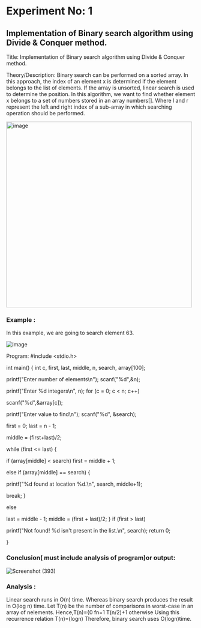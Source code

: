 # Experiment No: 1
## Implementation of Binary search algorithm using Divide & Conquer method.

Title: Implementation of Binary search algorithm using Divide & Conquer method.

Theory/Description:
Binary search can be performed on a sorted array. In this approach, the index of an element x is determined if the element belongs to the list of elements. If the array is unsorted, linear search is used to determine the position.
In this algorithm, we want to find whether element x belongs to a set of numbers stored in an array numbers[]. Where l and r represent the left and right index of a sub-array in which searching operation should be performed.

<img width="495" alt="image" src="https://github.com/22bdo10074/Semester_4-Practicals/assets/142095565/57ec698a-0714-4aa7-9268-32d1d5c0a9cc">

### Example :
In this example, we are going to search element 63.

![image](https://github.com/22bdo10074/Semester_4-Practicals/assets/142095565/9ad3e1ab-66ef-4d6e-900e-904a597ef06c)

Program:
#include <stdio.h>

int main()
{
int c, first, last, middle, n, search, array[100];

printf("Enter number of elements\n"); scanf("%d",&n);

printf("Enter %d integers\n", n); for (c = 0; c < n; c++)

scanf("%d",&array[c]);

printf("Enter value to find\n"); scanf("%d", &search);

first = 0; last = n - 1;

middle = (first+last)/2;

while (first <= last) {

if (array[middle] < search) first = middle + 1;

else if (array[middle] == search) {
 
printf("%d found at location %d.\n", search, middle+1);

break;
}

else

last = middle - 1; middle = (first + last)/2;
}
if (first > last)

printf("Not found! %d isn't present in the list.\n", search); return 0;

}

### Conclusion( must include analysis of program)or output:
![Screenshot (393)](https://github.com/22bdo10074/Semester_4-Practicals/assets/142095565/c79ebf14-2fa5-4237-8707-18a42ab41c53)


### Analysis : 
Linear search runs in O(n) time. Whereas binary search produces the result in O(log n) time. Let T(n) be the number of comparisons in worst-case in an array of nelements.
Hence,T(n)={0	fn=1 T(n/2)+1	otherwise
Using this recurrence relation T(n)=(logn) Therefore, binary search uses O(logn)time.








